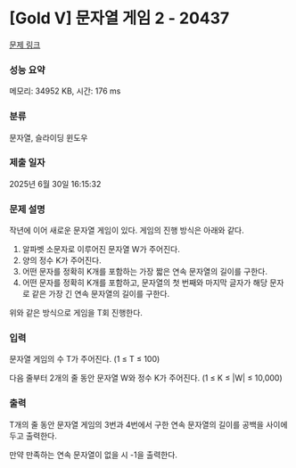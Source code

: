 # [Gold V] 문자열 게임 2 - 20437 

[문제 링크](https://www.acmicpc.net/problem/20437) 

### 성능 요약

메모리: 34952 KB, 시간: 176 ms

### 분류

문자열, 슬라이딩 윈도우

### 제출 일자

2025년 6월 30일 16:15:32

### 문제 설명

<p>작년에 이어 새로운 문자열 게임이 있다. 게임의 진행 방식은 아래와 같다.</p>

<ol>
	<li>알파벳 소문자로 이루어진 문자열 W가 주어진다.</li>
	<li>양의 정수 K가 주어진다.</li>
	<li>어떤 문자를 정확히 K개를 포함하는 가장 짧은 연속 문자열의 길이를 구한다.</li>
	<li>어떤 문자를 정확히 K개를 포함하고, 문자열의 첫 번째와 마지막 글자가 해당 문자로 같은 가장 긴 연속 문자열의 길이를 구한다.</li>
</ol>

<p>위와 같은 방식으로 게임을 T회 진행한다.</p>

### 입력 

 <p>문자열 게임의 수 T가 주어진다. (1 ≤ T ≤ 100)</p>

<p>다음 줄부터 2개의 줄 동안 문자열 W와 정수 K가 주어진다. (1 ≤ K ≤ |W| ≤ 10,000) </p>

### 출력 

 <p>T개의 줄 동안 문자열 게임의 3번과 4번에서 구한 연속 문자열의 길이를 공백을 사이에 두고 출력한다.</p>

<p>만약 만족하는 연속 문자열이 없을 시 -1을 출력한다.</p>

